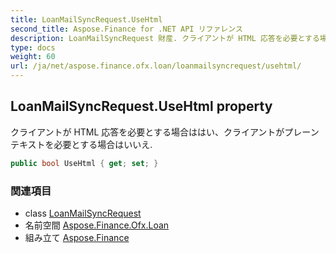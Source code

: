 ```yaml
---
title: LoanMailSyncRequest.UseHtml
second_title: Aspose.Finance for .NET API リファレンス
description: LoanMailSyncRequest 財産. クライアントが HTML 応答を必要とする場合ははいクライアントがプレーン テキストを必要とする場合はいいえ.
type: docs
weight: 60
url: /ja/net/aspose.finance.ofx.loan/loanmailsyncrequest/usehtml/
---
```

## LoanMailSyncRequest.UseHtml property

クライアントが HTML 応答を必要とする場合ははい、クライアントがプレーン テキストを必要とする場合はいいえ.

```csharp
public bool UseHtml { get; set; }
```

### 関連項目

* class [LoanMailSyncRequest](../)
* 名前空間 [Aspose.Finance.Ofx.Loan](../../loanmailsyncrequest/)
* 組み立て [Aspose.Finance](../../../)


